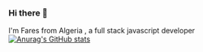 ### Hi there 👋

I'm Fares from Algeria , a full stack javascript developer
[![Anurag's GitHub stats](https://github-readme-stats.vercel.app/api?username=faresharmali)](https://github.com/anuraghazra/github-readme-stats)
